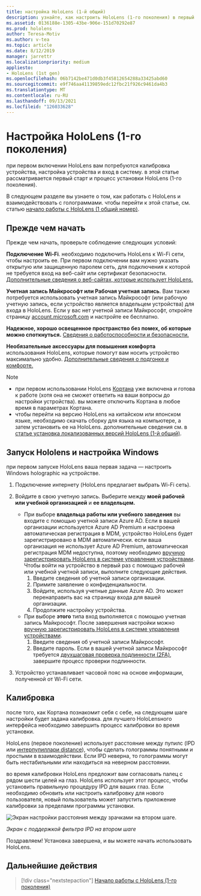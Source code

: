 ```yaml
---
title: настройка HoloLens (1-й общий)
description: узнайте, как настроить HoloLens (1-го поколения) в первый раз в Wi-Fi сети с помощью учетной записи майкрософт (MSA) или Azure Active Directory (AAD).
ms.assetid: 0136188e-1305-43be-906e-151d70292e87
ms.prod: hololens
author: Teresa-Motiv
ms.author: v-tea
ms.topic: article
ms.date: 8/12/2019
manager: jarrettr
ms.localizationpriority: medium
appliesto:
- HoloLens (1st gen)
ms.openlocfilehash: 06b7142be471d0db3f45812654288a33425abd60
ms.sourcegitcommit: e9f746aa41139859edc12fbc21f926c9461da4b3
ms.translationtype: MT
ms.contentlocale: ru-RU
ms.lasthandoff: 09/13/2021
ms.locfileid: "126033628"
---
```

# <a name="set-up-your-hololens-1st-gen"></a>Настройка HoloLens (1-го поколения)

при первом включении HoloLens вам потребуются калибровка устройства, настройка устройства и вход в систему.  в этой статье рассматривается первый старт и процесс установки HoloLens (1-го поколения).

В следующем разделе вы узнаете о том, как работать с HoloLens и взаимодействовать с голограммами. чтобы перейти к этой статье, см. статью [начало работы с HoloLens (1 общий номер)](hololens1-basic-usage.md).

## <a name="before-you-start"></a>Прежде чем начать

Прежде чем начать, проверьте соблюдение следующих условий:

**Подключение Wi-Fi**. необходимо подключить HoloLens к Wi-Fi сети, чтобы настроить ее. При первом подключении вам нужно указать открытую или защищенную паролем сеть, для подключения к которой не требуется вход на веб-сайт или сертификат безопасности. [Дополнительные сведения о веб-сайтах, которые использует HoloLens.](hololens-offline.md)

**Учетная запись Майкрософт или Рабочая учетная запись**. Вам также потребуется использовать учетная запись Майкрософт (или рабочую учетную запись, если устройство является владельцем устройства) для входа в HoloLens. Если у вас нет учетной записи Майкрософт, откройте страницу [account.microsoft.com](https://account.microsoft.com) и настройте ее бесплатно.

**Надежное, хорошо освещенное пространство без помех, об которые можно споткнуться.** [Сведения о работоспособности и безопасности.](https://go.microsoft.com/fwlink/p/?LinkId=746661)

**Необязательные аксессуары для повышения комфорта** использования HoloLens, которые помогут вам носить устройство максимально удобно. [Дополнительные сведения о подгонке и комфорте.](https://support.microsoft.com/help/12632/hololens-fit-your-hololens)

> [!NOTE]
>  
> - при первом использовании HoloLens [Кортана](hololens-cortana.md) уже включена и готова к работе (хотя она не сможет ответить на ваши вопросы до настройки устройства). вы можете отключить Кортана в любое время в параметрах Кортана.
> - чтобы перейти на версию HoloLens на китайском или японском языке, необходимо скачать сборку для языка на компьютере, а затем установить ее на HoloLens. дополнительные сведения см. в [статье установка локализованных версий HoloLens (1-й общий)](hololens1-install-localized.md).

## <a name="start-your-hololens-and-set-up-windows"></a>Запуск Hololens и настройка Windows

при первом запуске HoloLens ваша первая задача — настроить Windows holographic на устройстве.

1. Подключение интернету (HoloLens предлагает выбрать Wi-Fi сеть).

1. Войдите в свою учетную запись. Выберите между **моей рабочей или учебной организацией** и **ее владельцем.**
    - При выборе **владельца работы или учебного заведения** вы входите с помощью учетной записи Azure AD. Если в вашей организации используется Azure AD Premium и настроена автоматическая регистрация в MDM, устройство HoloLens будет зарегистрировано в MDM автоматически. если ваша организация не использует Azure AD Premium, автоматическая регистрация MDM недоступна, поэтому необходимо [вручную зарегистрировать HoloLens в системе управления устройствами](hololens-enroll-mdm.md#different-ways-to-enroll). Чтобы войти на устройство в первый раз с помощью рабочей или учебной учетной записи, выполните следующие действия.
        1. Введите сведения об учетной записи организации.
        1. Примите заявление о конфиденциальности.
        1. Войдите, используя учетные данные Azure AD. Это может перенаправить вас на страницу входа для вашей организации.
        1. Продолжите настройку устройства.
    - При выборе **этого** типа вход выполняется с помощью учетная запись Майкрософт. После завершения настройки можно [вручную зарегистрировать HoloLens в системе управления устройствами](hololens-enroll-mdm.md#different-ways-to-enroll).
        1. Введите сведения об учетной записи Майкрософт.
        1. Введите пароль. Если в вашей учетной записи Майкрософт требуется [двухшаговая проверка подлинности (2FA)](https://blogs.technet.microsoft.com/microsoft_blog/2013/04/17/microsoft-account-gets-more-secure/), завершите процесс проверки подлинности.

1. Устройство устанавливает часовой пояс на основе информации, полученной от Wi-Fi сети.

## <a name="calibration"></a>Калибровка

после того, как Кортана познакомит себя с себе, на следующем шаге настройки будет задана калибровка. для лучшего HoloLensного интерфейса необходимо завершить процесс калибровки во время установки.

HoloLens (первое поколение) использует расстояние между пупилс (IPD или [интерпупиллари distance](https://en.wikipedia.org/wiki/Interpupillary_distance)), чтобы сделать голограммы понятными и простыми в взаимодействии. Если IPD неверна, то голограммы могут быть нестабильными или находиться на неверном расстоянии.

во время калибровки HoloLens предложит вам согласовать палец с рядом шести целей на глаз. HoloLens использует этот процесс, чтобы установить правильную процедуру IPD для ваших глаз. Если необходимо обновить или настроить калибровку для нового пользователя, новый пользователь может запустить приложение калибровки за пределами программы установки.

![Экран настройки расстояния между зрачками на втором шаге.](./images/ipd-finger-alignment-300px.jpg)

*Экран с поддержкой фильтра IPD на втором шаге*

Поздравляем! Установка завершена, и вы можете начать использовать HoloLens.

## <a name="next-steps"></a>Дальнейшие действия

> [!div class="nextstepaction"]
> [Начало работы с HoloLens (1-го поколения)](hololens1-basic-usage.md)
